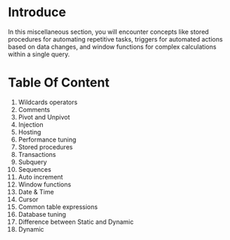 # Introduce
In this miscellaneous section, you will encounter concepts like stored procedures for automating repetitive tasks, triggers for automated actions based on data changes, and window functions for complex calculations within a single query.
# Table Of Content
1. Wildcards operators
2. Comments
3. Pivot and Unpivot 
4. Injection
5. Hosting
6. Performance tuning
7. Stored procedures
8. Transactions
9. Subquery
10. Sequences
11. Auto increment
12. Window functions
13. Date & Time
14. Cursor
15. Common table expressions
16. Database tuning
17. Difference between Static and Dynamic
18. Dynamic
